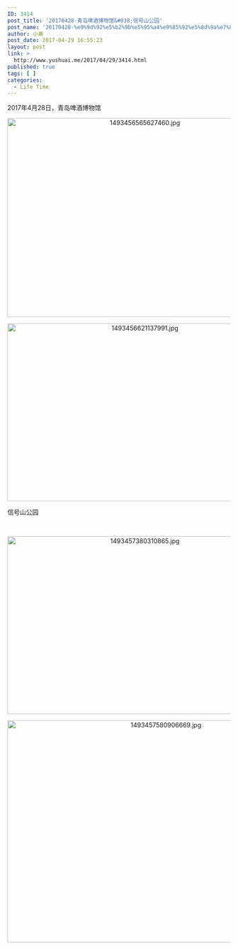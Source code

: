 ```yaml
---
ID: 3414
post_title: '20170428-青岛啤酒博物馆&#038;信号山公园'
post_name: '20170428-%e9%9d%92%e5%b2%9b%e5%95%a4%e9%85%92%e5%8d%9a%e7%89%a9%e9%a6%86%e4%bf%a1%e5%8f%b7%e5%b1%b1%e5%85%ac%e5%9b%ad'
author: 小奥
post_date: 2017-04-29 16:55:23
layout: post
link: >
  http://www.yushuai.me/2017/04/29/3414.html
published: true
tags: [ ]
categories:
  - Life Time
---
```

<p>2017年4月28日，青岛啤酒博物馆</p><p style="text-align:center"><img src="/wp-content/uploads/image/20170429/1493456565627460.jpg" title="1493456565627460.jpg" width="605" height="448" alt="1493456565627460.jpg"/></p><p style="text-align: center"><img src="/wp-content/uploads/image/20170429/1493456621137991.jpg" title="1493456621137991.jpg" alt="1493456621137991.jpg" width="605" height="400"/></p><p>信号山公园</p><p><br/></p><p style="text-align: center;"><img src="/wp-content/uploads/image/20170429/1493457380310865.jpg" title="1493457380310865.jpg" alt="1493457380310865.jpg" width="605" height="400"/></p><p style="text-align: center"><img src="/wp-content/uploads/image/20170429/1493457580906669.jpg" title="1493457580906669.jpg" alt="1493457580906669.jpg" width="700" height="500"/></p><p><br/></p>
